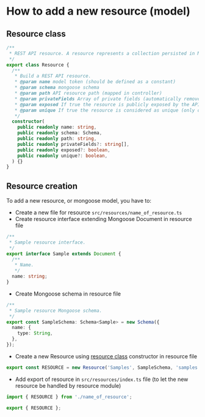 # How to add a new resource (model)

## Resource class

```typescript
/**
 * REST API resource. A resource represents a collection persisted in MongoDB and can be exposed or not through the REST API.
 */
export class Resource {
  /**
   * Build a REST API resource.
   * @param name model token (should be defined as a constant)
   * @param schema mongoose schema
   * @param path API resource path (mapped in controller)
   * @param privateFields Array of private fields (automatically removed when the resource is sent in API response)
   * @param exposed If true the resource is publicly exposed by the API
   * @param unique If true the resource is considered as unique (only one item is allowed in collection)
   */
  constructor(
    public readonly name: string,
    public readonly schema: Schema,
    public readonly path: string,
    public readonly privateFields?: string[],
    public readonly exposed?: boolean,
    public readonly unique?: boolean,
  ) {}
}
```

## Resource creation

To add a new resource, or mongoose model, you have to:

-   Create a new file for resource `src/resources/name_of_resource.ts`
-   Create resource interface extending Mongoose Document in resource file

```typescript
/**
 * Sample resource interface.
 */
export interface Sample extends Document {
  /**
   * Name.
   */
  name: string;
}
```

-   Create Mongoose schema in resource file

```typescript
/**
 * Sample resource Mongoose schema.
 */
export const SampleSchema: Schema<Sample> = new Schema({
  name: {
    type: String,
  },
});
```

-   Create a new Resource using [resource class](#resource-class) constructor in resource file

```typescript
export const RESOURCE = new Resource('Samples', SampleSchema, 'samples');
```

-   Add export of resource in `src/resources/index.ts` file (to let the new resource be handled by resource module)

```typescript
import { RESOURCE } from './name_of_resource';

export { RESOURCE };
```
